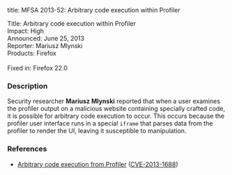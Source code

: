 title: MFSA 2013-52: Arbitrary code execution within Profiler

<p>
<span class="label">Title:</span>      Arbitrary code execution within
Profiler<br/>
<span class="label">Impact:</span>     High<br/>
<span class="label">Announced:</span>  June 25, 2013<br/>
<span class="label">Reporter:</span>   Mariusz Mlynski<br/>
<span class="label">Products:</span>   Firefox<br/>
<br/>
<span class="label">Fixed in:</span>   Firefox 22.0<br/>
</p>


<h3>Description</h3>

<p>Security researcher <strong>Mariusz Mlynski</strong> reported that when a
user examines the profiler output on a malicious website containing specially
crafted code, it is possible for arbitrary code execution to occur. This occurs
because the profiler user interface runs in a special <code>iframe</code> that
parses data from the profiler to render the UI, leaving it susceptible to
manipulation.</p>

<h3>References</h3>

<ul>
  <li><a href="https://bugzilla.mozilla.org/show_bug.cgi?id=873966">
       Arbitrary code execution from Profiler</a> (<a href="http://cve.mitre.org/cgi-bin/cvename.cgi?name=CVE-2013-1688" class="ex-ref">CVE-2013-1688</a>)</li>
</ul>



